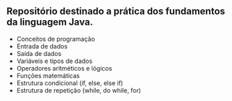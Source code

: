 ## Repositório destinado a prática dos fundamentos da linguagem Java.

* Conceitos de programação
* Entrada de dados
* Saída de dados
* Variáveis e tipos de dados
* Operadores aritméticos e lógicos
* Funções matemáticas
* Estrutura condicional (if, else, else if)
* Estrutura de repetição (while, do while, for)
